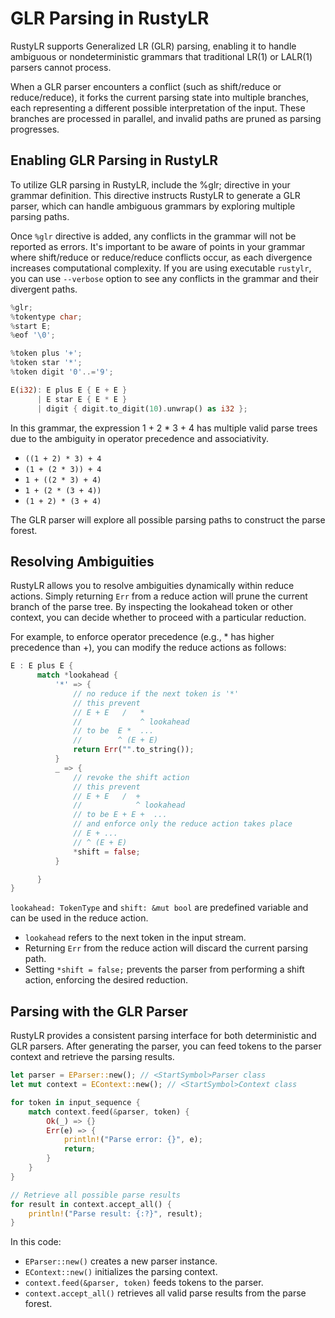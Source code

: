 # GLR Parsing in RustyLR
RustyLR supports Generalized LR (GLR) parsing, enabling it to handle ambiguous or nondeterministic grammars that traditional LR(1) or LALR(1) parsers cannot process.

When a GLR parser encounters a conflict (such as shift/reduce or reduce/reduce),
it forks the current parsing state into multiple branches,
each representing a different possible interpretation of the input.
These branches are processed in parallel, and invalid paths are pruned as parsing progresses.

## Enabling GLR Parsing in RustyLR
To utilize GLR parsing in RustyLR, include the %glr; directive in your grammar definition.
This directive instructs RustyLR to generate a GLR parser,
which can handle ambiguous grammars by exploring multiple parsing paths.

Once `%glr` directive is added, any conflicts in the grammar will not be reported as errors.
It's important to be aware of points in your grammar where shift/reduce or reduce/reduce conflicts occur, as each divergence increases computational complexity.​
If you are using executable `rustylr`, you can use `--verbose` option to see any conflicts in the grammar and their divergent paths.

```rust
%glr;
%tokentype char;
%start E;
%eof '\0';

%token plus '+';
%token star '*';
%token digit '0'..='9';

E(i32): E plus E { E + E }
      | E star E { E * E }
      | digit { digit.to_digit(10).unwrap() as i32 };
```

In this grammar, the expression 1 + 2 * 3 + 4 has multiple valid parse trees due to the ambiguity in operator precedence and associativity.
 - `((1 + 2) * 3) + 4`
 - `(1 + (2 * 3)) + 4`
 - `1 + ((2 * 3) + 4)`
 - `1 + (2 * (3 + 4))`
 - `(1 + 2) * (3 + 4)`

The GLR parser will explore all possible parsing paths to construct the parse forest.

## Resolving Ambiguities
RustyLR allows you to resolve ambiguities dynamically within reduce actions.
Simply returning `Err` from a reduce action will prune the current branch of the parse tree.
By inspecting the lookahead token or other context, you can decide whether to proceed with a particular reduction.

For example, to enforce operator precedence (e.g., * has higher precedence than +), you can modify the reduce actions as follows:

```rust
E : E plus E {
      match *lookahead {
          '*' => {
              // no reduce if the next token is '*'
              // this prevent
              // E + E   /   *
              //             ^ lookahead
              // to be  E *  ...
              //        ^ (E + E)
              return Err("".to_string());
          }
          _ => {
              // revoke the shift action
              // this prevent
              // E + E   /  +
              //            ^ lookahead
              // to be E + E +  ...
              // and enforce only the reduce action takes place
              // E + ...
              // ^ (E + E)
              *shift = false;
          }

      }
}
```
`lookahead: TokenType` and `shift: &mut bool` are predefined variable and can be used in the reduce action.
- `lookahead` refers to the next token in the input stream.​
- Returning `Err` from the reduce action will discard the current parsing path.​
- Setting `*shift = false;` prevents the parser from performing a shift action, enforcing the desired reduction.

## Parsing with the GLR Parser
RustyLR provides a consistent parsing interface for both deterministic and GLR parsers.
After generating the parser, you can feed tokens to the parser context and retrieve the parsing results.

```rust
let parser = EParser::new(); // <StartSymbol>Parser class
let mut context = EContext::new(); // <StartSymbol>Context class

for token in input_sequence {
    match context.feed(&parser, token) {
        Ok(_) => {}
        Err(e) => {
            println!("Parse error: {}", e);
            return;
        }
    }
}

// Retrieve all possible parse results
for result in context.accept_all() {
    println!("Parse result: {:?}", result);
}
```
In this code:​

- `EParser::new()` creates a new parser instance.​
- `EContext::new()` initializes the parsing context.​
- `context.feed(&parser, token)` feeds tokens to the parser.​
- `context.accept_all()` retrieves all valid parse results from the parse forest.